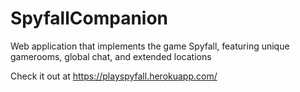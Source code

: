 # SpyfallCompanion
Web application that implements the game Spyfall, featuring unique gamerooms, global chat, and extended locations

Check it out at https://playspyfall.herokuapp.com/
